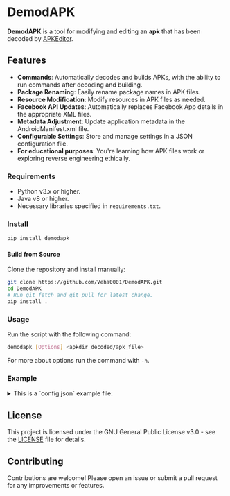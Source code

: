 # DemodAPK

**DemodAPK** is a tool for modifying and editing an **apk** that has been decoded by [APKEditor](https://github.com/REAndroid/APKEditor).

## Features

- **Commands**: Automatically decodes and builds APKs, with the ability to run commands after decoding and building.
- **Package Renaming**: Easily rename package names in APK files.
- **Resource Modification**: Modify resources in APK files as needed.
- **Facebook API Updates**: Automatically replaces Facebook App details in the appropriate XML files.
- **Metadata Adjustment**: Update application metadata in the AndroidManifest.xml file.
- **Configurable Settings**: Store and manage settings in a JSON configuration file.
- **For educational purposes**: You're learning how APK files work or exploring reverse engineering ethically.

### Requirements

- Python v3.x or higher.
- Java v8 or higher.
- Necessary libraries specified in `requirements.txt`.

### Install

```sh
pip install demodapk
```

#### Build from Source

Clone the repository and install manually:

```sh
git clone https://github.com/Veha0001/DemodAPK.git
cd DemodAPK
# Run git fetch and git pull for latest change.
pip install .
```

### Usage

Run the script with the following command:

```bash
demodapk [Options] <apkdir_decoded/apk_file>
```

For more about options run the command with `-h`.

### Example

<details> <summary>This is a `config.json` example file: </summary>

```json
{
  "DemodAPK": {
    "com.overpower.game": {
      "app_name": "OMYRPG"
      "apkeditor": {
          "jarpath": "~/.apkeditor/apkeditor.jar",
          "javaopts": "-Xmx8G",
          "output": "omyrpg"
          "dex": true
      },
      "log": true,
      "commands": {
        "quietly": true,
        "begin": [
          {
            "run": "hexsaly -c beta.json open $BASE/root/lib/arm64-v8a/libil2cpp.so -i 0",
            "quiet": false
          },
          "rm -r $BASE/root/lib/armeabi-v7a"
        ],
        "end": [
          {
              "run": "apksigner sign --key ./assets/keys/android.pk8 --cert ./assets/keys/android.x509.pem $BUILD",
              "title": "Signing Build"
          }
        ]
      },
      "level": 2,
        "package": "com.super.gamerpg",
      "facebook": {
        "app_id": "0000000000000",
        "client_token": "dj2025id828018ahzl11",
        "login_protocol_scheme": "fb0000000000000"
      },
      "files": {
        "replace": {
            "patches/beta/libil2cpp_patched.so": "root/lib/arm64-v8a/libil2cpp.so"
        },
        "copy": {
            "assets/background.png": "res/drawable/background.png"
        }
      },
      "manifest": {
        "remove_metadata": [
          "com.google.android.gms.games.APP_ID"
        ]
      }
    }
  }
```

<!-- "files" feature is useless now when you use to run commands -->

Follow the prompts to select the APK file and modify its contents according to your preferences.

</details>

## License

This project is licensed under the GNU General Public License v3.0 - see the [LICENSE](LICENSE) file for details.

## Contributing

Contributions are welcome! Please open an issue or submit a pull request for any improvements or features.
